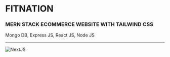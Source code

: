 # FITNATION
<h3>MERN STACK ECOMMERCE WEBSITE WITH TAILWIND CSS </h3>
<p>Mongo DB, Express JS, React JS, Node JS</p>
<hr>
<img  src="https://scontent.ftun2-2.fna.fbcdn.net/v/t1.15752-9/370979014_833876858341562_2435809509477901070_n.jpg?_nc_cat=105&ccb=1-7&_nc_sid=ae9488&_nc_ohc=aDIvOnVECykAX8kynyh&_nc_ht=scontent.ftun2-2.fna&oh=03_AdSYlHsRYjR2tnA8UIsyIdQb-Myr-ssc_IokIs13LEgv8g&oe=65158C1A" alt="NextJS"/>
